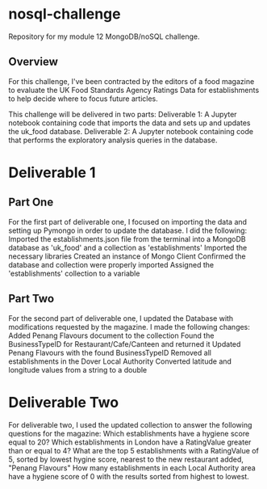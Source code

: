 # nosql-challenge
Repository for my module 12 MongoDB/noSQL challenge.

## Overview

For this challenge, I've been contracted by the editors of a food magazine to evaluate the UK Food Standards Agency Ratings Data for establishments to help decide where to focus future articles.

This challenge will be delivered in two parts:
        Deliverable 1: A Jupyter notebook containing code that imports the data and sets up and updates the uk_food database.
        Deliverable 2: A Jupyter notebook containing code that performs the exploratory analysis queries in the database.

# Deliverable 1

## Part One

For the first part of deliverable one, I focused on importing the data and setting up Pymongo in order to update the database. I did the following:
        Imported the establishments.json file from the terminal into a MongoDB database as 'uk_food' and a collection as 'establishments'
        Imported the necessary libraries
        Created an instance of Mongo Client
        Confirmed the database and collection were properly imported
        Assigned the 'establishments' collection to a variable


## Part Two

For the second part of deliverable one, I updated the Database with modifications requested by the magazine. I made the following changes:
        Added Penang Flavours document to the collection
        Found the BusinessTypeID for Restaurant/Cafe/Canteen and returned it
        Updated Penang Flavours with the found BusinessTypeID
        Removed all establishments in the Dover Local Authority
        Converted latitude and longitude values from a string to a double


# Deliverable Two

For deliverable two, I used the updated collection to answer the following questions for the magazine:
        Which establishments have a hygiene score equal to 20?
        Which establishments in London have a RatingValue greater than or equal to 4?
        What are the top 5 establishments with a RatingValue of 5, sorted by lowest hygine score, nearest to the new restaurant added, "Penang Flavours"
        How many establishments in each Local Authority area have a hygiene score of 0 with the results sorted from highest to lowest.
